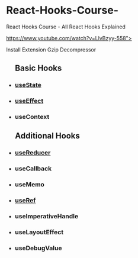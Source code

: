 # React-Hooks-Course-

React Hooks Course - All React Hooks Explained

https://www.youtube.com/watch?v=LlvBzyy-558">

Install Extension
Gzip Decompressor

<ul>
  <h2>Basic Hooks</h1>
  <li><h3><a href="./src/StateTutorial.js">useState</a></h3></li>
  <li><h3><a href="./src/EffectTutorial.js">useEffect</a></h3></li>
  <li><h3>useContext</h3></li>
</ul>

<ul>
  <h2>Additional Hooks</h1>
  <li><h3><a href="./src/ReducerTutorial.js">useReducer</a></h3></li>
  <li><h3>useCallback</h3></li>
  <li><h3>useMemo</h3></li>
  <li><h3><a href="./src/RefTutorial.js">useRef</a></h3></li>
  <li><h3>useImperativeHandle</h3></li>
  <li><h3>useLayoutEffect</h3></li>
  <li><h3>useDebugValue</h3></li>
</ul>
